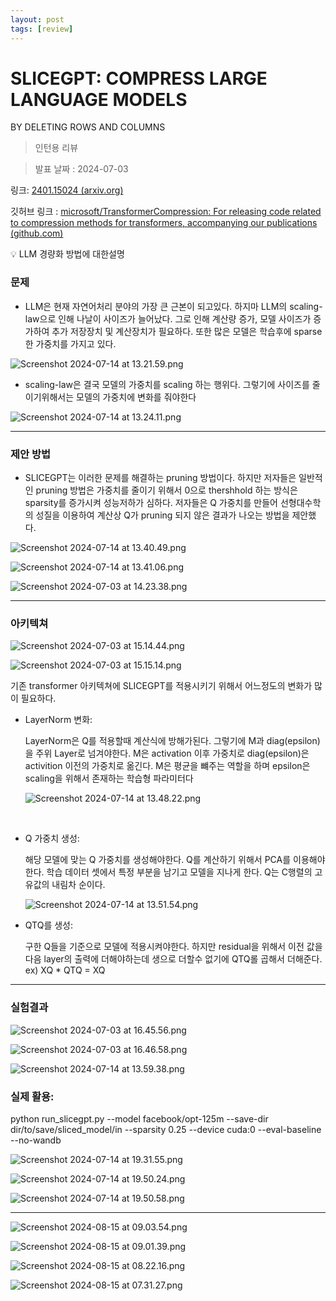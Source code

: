 ```yaml
---
layout: post
tags: [review]
---
```

# SLICEGPT: COMPRESS LARGE LANGUAGE MODELS
BY DELETING ROWS AND COLUMNS

> 인턴용 리뷰
> 

> 발표 날짜 : 2024-07-03
> 

링크: [2401.15024 (arxiv.org)](https://arxiv.org/pdf/2401.15024)

깃허브 링크 : [microsoft/TransformerCompression: For releasing code related to compression methods for transformers, accompanying our publications (github.com)](https://github.com/microsoft/TransformerCompression)

<aside>
💡 LLM 경량화 방법에 대한설명

</aside>

### 문제

- LLM은 현재 자연어처리 분야의 가장 큰 근본이 되고있다. 하지마 LLM의 scaling-law으로 인해 나날이 사이즈가 늘어났다. 그로 인해 계산량 증가, 모델 사이즈가 증가하여 추가 저장장치 및 계산장치가 필요하다. 또한 많은 모델은 학습후에 sparse한 가중치를 가지고 있다.

![Screenshot 2024-07-14 at 13.21.59.png](https://github.com/new-Sunset-shimmer/new-Sunset-shimmer.github.io/blob/master/_posts/SLICEGPT%20COMPRESS%20LARGE%20LANGUAGE%20MODELS%20BY%20DELETIN%20be0966ca8d20406d9604411066a645a8/Screenshot_2024-07-14_at_13.21.59.png?raw=true)

- scaling-law은 결국 모델의 가중치를 scaling 하는 행위다. 그렇기에 사이즈를 줄이기위해서는 모델의 가중치에 변화를 줘야한다

![Screenshot 2024-07-14 at 13.24.11.png](https://github.com/new-Sunset-shimmer/new-Sunset-shimmer.github.io/blob/master/_posts/SLICEGPT%20COMPRESS%20LARGE%20LANGUAGE%20MODELS%20BY%20DELETIN%20be0966ca8d20406d9604411066a645a8/Screenshot_2024-07-14_at_13.24.11.png?raw=true)

---

### 제안 방법

- SLICEGPT는 이러한 문제를 해결하는 pruning 방법이다. 하지만 저자들은 일반적인 pruning 방법은 가중치를 줄이기 위해서 0으로 thershhold 하는 방식은 sparsity를 증가시켜 성능저하가 심하다. 저자들은 Q 가중치를 만들어 선형대수학의 성질을 이용하여 계산상 Q가 pruning 되지 않은 결과가 나오는 방법을 제안했다.

![Screenshot 2024-07-14 at 13.40.49.png](https://github.com/new-Sunset-shimmer/new-Sunset-shimmer.github.io/blob/master/_posts/SLICEGPT%20COMPRESS%20LARGE%20LANGUAGE%20MODELS%20BY%20DELETIN%20be0966ca8d20406d9604411066a645a8/Screenshot_2024-07-14_at_13.40.49.png?raw=true)

![Screenshot 2024-07-14 at 13.41.06.png](https://github.com/new-Sunset-shimmer/new-Sunset-shimmer.github.io/blob/master/_posts/SLICEGPT%20COMPRESS%20LARGE%20LANGUAGE%20MODELS%20BY%20DELETIN%20be0966ca8d20406d9604411066a645a8/Screenshot_2024-07-14_at_13.41.06.png?raw=true)

![Screenshot 2024-07-03 at 14.23.38.png](https://github.com/new-Sunset-shimmer/new-Sunset-shimmer.github.io/blob/master/_posts/SLICEGPT%20COMPRESS%20LARGE%20LANGUAGE%20MODELS%20BY%20DELETIN%20be0966ca8d20406d9604411066a645a8/Screenshot_2024-07-03_at_14.23.38.png?raw=true)

---

### 아키텍쳐

![Screenshot 2024-07-03 at 15.14.44.png](https://github.com/new-Sunset-shimmer/new-Sunset-shimmer.github.io/blob/master/_posts/SLICEGPT%20COMPRESS%20LARGE%20LANGUAGE%20MODELS%20BY%20DELETIN%20be0966ca8d20406d9604411066a645a8/Screenshot_2024-07-03_at_15.14.44.png?raw=true)

![Screenshot 2024-07-03 at 15.15.14.png](https://github.com/new-Sunset-shimmer/new-Sunset-shimmer.github.io/blob/master/_posts/SLICEGPT%20COMPRESS%20LARGE%20LANGUAGE%20MODELS%20BY%20DELETIN%20be0966ca8d20406d9604411066a645a8/Screenshot_2024-07-03_at_15.15.14.png?raw=true)

기존 transformer 아키텍쳐에 SLICEGPT를 적용시키기 위해서 어느정도의 변화가 많이 필요하다.

- LayerNorm 변화:
    
    LayerNorm은 Q를 적용할때 계산식에 방해가된다. 그렇기에 M과 diag(epsilon)을 주위 Layer로 넘겨야한다. M은 activation 이후 가중치로 diag(epsilon)은 activition 이전의 가중치로 옮긴다. M은 평균을 뺴주는 역할을 하며 epsilon은 scaling을 위해서 존재하는 학습형 파라미터다
    
    ![Screenshot 2024-07-14 at 13.48.22.png](https://github.com/new-Sunset-shimmer/new-Sunset-shimmer.github.io/blob/master/_posts/SLICEGPT%20COMPRESS%20LARGE%20LANGUAGE%20MODELS%20BY%20DELETIN%20be0966ca8d20406d9604411066a645a8/Screenshot_2024-07-14_at_13.48.22.png?raw=true)
    
     
    
- Q 가중치 생성:
    
    해당 모델에 맞는 Q 가중치를 생성해야한다. Q를 계산하기 위해서 PCA를 이용해야한다. 학습 데이터 셋에서 특정 부분을 남기고 모델을 지나게 한다. Q는 C행렬의 고유값의 내림차 순이다.
    
    ![Screenshot 2024-07-14 at 13.51.54.png](https://github.com/new-Sunset-shimmer/new-Sunset-shimmer.github.io/blob/master/_posts/SLICEGPT%20COMPRESS%20LARGE%20LANGUAGE%20MODELS%20BY%20DELETIN%20be0966ca8d20406d9604411066a645a8/Screenshot_2024-07-14_at_13.51.54.png?raw=true)
    
- QTQ를 생성:
    
    구한 Q들을 기준으로 모델에 적용시켜야한다. 하지만 residual을 위해서 이전 값을 다음 layer의 출력에 더해야하는데 생으로 더할수 없기에 QTQ롤 곱해서 더해준다. ex) XQ * QTQ = XQ
    

---

### 실험결과

![Screenshot 2024-07-03 at 16.45.56.png](https://github.com/new-Sunset-shimmer/new-Sunset-shimmer.github.io/blob/master/_posts/SLICEGPT%20COMPRESS%20LARGE%20LANGUAGE%20MODELS%20BY%20DELETIN%20be0966ca8d20406d9604411066a645a8/bf8c7ab1-55a1-4194-8593-107b463194dd.png?raw=true)

![Screenshot 2024-07-03 at 16.46.58.png](https://github.com/new-Sunset-shimmer/new-Sunset-shimmer.github.io/blob/master/_posts/SLICEGPT%20COMPRESS%20LARGE%20LANGUAGE%20MODELS%20BY%20DELETIN%20be0966ca8d20406d9604411066a645a8/Screenshot_2024-07-03_at_16.46.58.png?raw=true)

![Screenshot 2024-07-14 at 13.59.38.png](https://github.com/new-Sunset-shimmer/new-Sunset-shimmer.github.io/blob/master/_posts/SLICEGPT%20COMPRESS%20LARGE%20LANGUAGE%20MODELS%20BY%20DELETIN%20be0966ca8d20406d9604411066a645a8/Screenshot_2024-07-14_at_13.59.38.png?raw=true)

### **실제 활용:**

python run_slicegpt.py --model facebook/opt-125m --save-dir dir/to/save/sliced_model/in --sparsity 0.25 --device cuda:0 --eval-baseline --no-wandb

![Screenshot 2024-07-14 at 19.31.55.png](https://github.com/new-Sunset-shimmer/new-Sunset-shimmer.github.io/blob/master/_posts/SLICEGPT%20COMPRESS%20LARGE%20LANGUAGE%20MODELS%20BY%20DELETIN%20be0966ca8d20406d9604411066a645a8/Screenshot_2024-07-14_at_19.31.55.png?raw=true)

![Screenshot 2024-07-14 at 19.50.24.png](https://github.com/new-Sunset-shimmer/new-Sunset-shimmer.github.io/blob/master/_posts/SLICEGPT%20COMPRESS%20LARGE%20LANGUAGE%20MODELS%20BY%20DELETIN%20be0966ca8d20406d9604411066a645a8/Screenshot_2024-07-14_at_19.50.24.png?raw=true)

![Screenshot 2024-07-14 at 19.50.58.png](https://github.com/new-Sunset-shimmer/new-Sunset-shimmer.github.io/blob/master/_posts/SLICEGPT%20COMPRESS%20LARGE%20LANGUAGE%20MODELS%20BY%20DELETIN%20be0966ca8d20406d9604411066a645a8/Screenshot_2024-07-14_at_19.50.58.png?raw=true)

---

![Screenshot 2024-08-15 at 09.03.54.png](https://github.com/new-Sunset-shimmer/new-Sunset-shimmer.github.io/blob/master/_posts/SLICEGPT%20COMPRESS%20LARGE%20LANGUAGE%20MODELS%20BY%20DELETIN%20be0966ca8d20406d9604411066a645a8/Screenshot_2024-08-15_at_09.03.54.png?raw=true)

![Screenshot 2024-08-15 at 09.01.39.png](https://github.com/new-Sunset-shimmer/new-Sunset-shimmer.github.io/blob/master/_posts/SLICEGPT%20COMPRESS%20LARGE%20LANGUAGE%20MODELS%20BY%20DELETIN%20be0966ca8d20406d9604411066a645a8/Screenshot_2024-08-15_at_09.01.39.png?raw=true)

![Screenshot 2024-08-15 at 08.22.16.png](https://github.com/new-Sunset-shimmer/new-Sunset-shimmer.github.io/blob/master/_posts/SLICEGPT%20COMPRESS%20LARGE%20LANGUAGE%20MODELS%20BY%20DELETIN%20be0966ca8d20406d9604411066a645a8/Screenshot_2024-08-15_at_08.22.16.png?raw=true)

![Screenshot 2024-08-15 at 07.31.27.png](https://github.com/new-Sunset-shimmer/new-Sunset-shimmer.github.io/blob/master/_posts/SLICEGPT%20COMPRESS%20LARGE%20LANGUAGE%20MODELS%20BY%20DELETIN%20be0966ca8d20406d9604411066a645a8/Screenshot_2024-08-15_at_07.31.27.png?raw=true)
